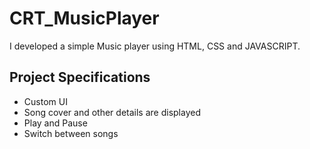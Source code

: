 # CRT_MusicPlayer
I developed a simple Music player using HTML, CSS and JAVASCRIPT.

## Project Specifications

+ Custom UI
+ Song cover and other details are displayed
+ Play and Pause
+ Switch between songs
